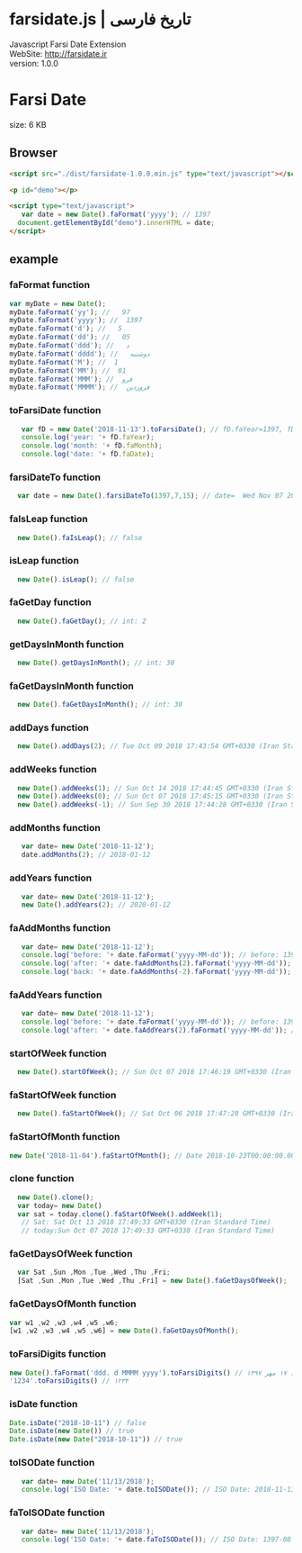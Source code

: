 # farsidate.js | تاریخ فارسی
Javascript Farsi Date Extension
<br />
WebSite: http://farsidate.ir
<br />
version: 1.0.0


Farsi Date
==============
size: 6 KB 

## Browser

```html
<script src="./dist/farsidate-1.0.0.min.js" type="text/javascript"></script>

<p id="demo"></p>

<script type="text/javascript">
   var date = new Date().faFormat('yyyy'); // 1397 
  document.getElementById("demo").innerHTML = date;
</script>

```

## example
### faFormat function
```javascript
var myDate = new Date();
myDate.faFormat('yy'); //   97
myDate.faFormat('yyyy'); //  1397
myDate.faFormat('d'); //   5
myDate.faFormat('dd'); //   05
myDate.faFormat('ddd'); //   د
myDate.faFormat('dddd'); //   دوشنبه
myDate.faFormat('M'); //  1
myDate.faFormat('MM'); //  01
myDate.faFormat('MMM'); //  فرو
myDate.faFormat('MMMM'); //  فروردین
```
### toFarsiDate function
```javascript
   var fD = new Date('2018-11-13').toFarsiDate(); // fD.faYear=1397, fD.faMonth= 8, fD.faDate= 22
   console.log('year: '+ fD.faYear);
   console.log('month: '+ fD.faMonth);
   console.log('date: '+ fD.faDate);
```
### farsiDateTo function
```javascript
  var date = new Date().farsiDateTo(1397,7,15); // date=  Wed Nov 07 2018 17:39:44 GMT+0330 (Iran Standard Time)
```
### faIsLeap function
```javascript
  new Date().faIsLeap(); // false
```
### isLeap function
```javascript
  new Date().isLeap(); // false
```
### faGetDay function
```javascript
  new Date().faGetDay(); // int: 2
```

### getDaysInMonth function
```javascript
  new Date().getDaysInMonth(); // int: 30
```

### faGetDaysInMonth function
```javascript
  new Date().faGetDaysInMonth(); // int: 30
```

### addDays function
```javascript
  new Date().addDays(2); // Tue Oct 09 2018 17:43:54 GMT+0330 (Iran Standard Time)
```

### addWeeks function
```javascript
  new Date().addWeeks(1); // Sun Oct 14 2018 17:44:45 GMT+0330 (Iran Standard Time)
  new Date().addWeeks(0); // Sun Oct 07 2018 17:45:15 GMT+0330 (Iran Standard Time)
  new Date().addWeeks(-1); // Sun Sep 30 2018 17:44:28 GMT+0330 (Iran Standard Time)
```
### addMonths function
```javascript
   var date= new Date('2018-11-12');
   date.addMonths(2); // 2018-01-12
```

### addYears function
```javascript
   var date= new Date('2018-11-12');
   new Date().addYears(2); // 2020-01-12
```
### faAddMonths function
```javascript
   var date= new Date('2018-11-12');
   console.log('before: '+ date.faFormat('yyyy-MM-dd')); // before: 1397-08-21
   console.log('after: '+ date.faAddMonths(2).faFormat('yyyy-MM-dd')); // after: 1397-10-21
   console.log('back: '+ date.faAddMonths(-2).faFormat('yyyy-MM-dd')); // back: 1397-08-21
```

### faAddYears function
```javascript
   var date= new Date('2018-11-12');
   console.log('before: '+ date.faFormat('yyyy-MM-dd')); // before: 1397-08-21
   console.log('after: '+ date.faAddYears(2).faFormat('yyyy-MM-dd')); // after: 1399-08-21
```

### startOfWeek function
```javascript
  new Date().startOfWeek(); // Sun Oct 07 2018 17:46:19 GMT+0330 (Iran Standard Time)
```
### faStartOfWeek function
```javascript
  new Date().faStartOfWeek(); // Sat Oct 06 2018 17:47:28 GMT+0330 (Iran Standard Time)
```

### faStartOfMonth function
```javascript
new Date('2018-11-04').faStartOfMonth(); // Date 2018-10-23T00:00:00.000Z
```

### clone function
```javascript
  new Date().clone(); 
  var today= new Date()
  var sat = today.clone().faStartOfWeek().addWeek(1);
   // Sat: Sat Oct 13 2018 17:49:33 GMT+0330 (Iran Standard Time)
   // today:Sun Oct 07 2018 17:49:33 GMT+0330 (Iran Standard Time)
```
### faGetDaysOfWeek function
```javascript
  var Sat ,Sun ,Mon ,Tue ,Wed ,Thu ,Fri;
  [Sat ,Sun ,Mon ,Tue ,Wed ,Thu ,Fri] = new Date().faGetDaysOfWeek(); 
```
### faGetDaysOfMonth function
```javascript
var w1 ,w2 ,w3 ,w4 ,w5 ,w6;
[w1 ,w2 ,w3 ,w4 ,w5 ,w6] = new Date().faGetDaysOfMonth();
```

### toFarsiDigits function
```javascript
new Date().faFormat('ddd. d MMMM yyyy').toFarsiDigits() // س. ۱۷ مهر ۱۳۹۷ 
'1234'.toFarsiDigits() // ۱۲۳۴
```
### isDate function
```javascript
Date.isDate("2018-10-11") // false 
Date.isDate(new Date()) // true 
Date.isDate(new Date("2018-10-11")) // true
```
### toISODate function
```javascript
   var date= new Date('11/13/2018');
   console.log('ISO Date: '+ date.toISODate()); // ISO Date: 2018-11-13
```
### faToISODate function
```javascript
   var date= new Date('11/13/2018');
   console.log('ISO Date: '+ date.faToISODate()); // ISO Date: 1397-08-22
```






